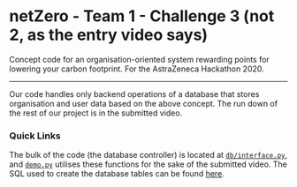 # netZero - Team 1 - Challenge 3 (not 2, as the entry video says)
Concept code for an organisation-oriented system rewarding points for lowering your carbon footprint. For the AstraZeneca Hackathon 2020.

---
Our code handles only backend operations of a database that stores organisation and user data based on the above concept. The run down of the rest of our project is in the submitted video.

### Quick Links
The bulk of the code (the database controller) is located at [`db/interface.py`](https://github.com/casheww/netZero/blob/main/db/interface.py), and [`demo.py`](https://github.com/casheww/netZero/blob/main/demo.py) utilises these functions for the sake of the submitted video.
The SQL used to create the database tables can be found [here](https://github.com/casheww/netZero/blob/main/db/sqlite-database-setup.sql).
